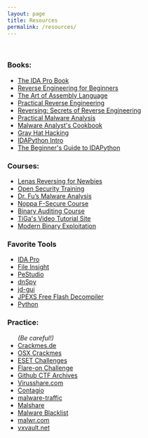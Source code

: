 ```yaml
---
layout: page
title: Resources
permalink: /resources/
---
```


<div class="text-left">
</br>
<h3 id="books">
Books:</h3>
<ul>
<li><a href="http://amzn.com/1593272898" target="_blank">The IDA Pro Book</a></li>
<li><a href="http://beginners.re/" target="_blank">Reverse Engineering for Beginners</a></li>
<li><a href="http://amzn.com/1593272073" target="_blank">The Art of Assembly Language</a></li>
<li><a href="http://amzn.com/B00IA22R2Y" target="_blank">Practical Reverse Engineering</a></li>
<li><a href="http://amzn.com/B007032XZK" target="_blank">Reversing: Secrets of Reverse Engineering</a></li>
<li><a href="http://amzn.com/1593272901" target="_blank">Practical Malware Analysis</a></li>
<li><a href="http://amzn.com/B0047DWCMA" target="_blank">Malware Analyst's Cookbook</a></li>
<li><a href="http://amzn.com/0071832386" target="_blank">Gray Hat Hacking</a></li>
<li><a href="http://www.offensivecomputing.net/papers/IDAPythonIntro.pdf" target="_blank">IDAPython Intro</a></li>
<li><a href="https://leanpub.com/IDAPython-Book" target="_blank">The Beginner's Guide to IDAPython</a></li>
</ul>
<h3 id="courses">
Courses:</h3>
<ul>
<li><a href="https://tuts4you.com/download.php?list.17" target="_blank">Lenas Reversing for Newbies</a></li>
<li><a href="http://opensecuritytraining.info/Training.html%20target=" target="_blank">Open Security Training</a></li>
<li><a href="http://fumalwareanalysis.blogspot.sg/p/malware-analysis-tutorials-reverse.html?m=1" target="_blank">Dr. Fu’s Malware Analysis</a></li>
<li><a href="https://noppa.aalto.fi/noppa/kurssi/t-110.6220/luennot" target="_blank">Noppa F-Secure Course</a></li>
<li><a href="http://www.binary-auditing.com/" target="_blank">Binary Auditing Course</a></li>
<li><a href="http://www.woodmann.com/TiGa/" target="_blank">TiGa's Video Tutorial Site</a></li>
<li><a href="http://security.cs.rpi.edu/courses/binexp-spring2015/" target="_blank">Modern Binary Exploitation</a></li>
</ul>
<h3 id="tools">
Favorite Tools</h3>
<ul>
<li><a href="https://www.hex-rays.com/products/ida/index.shtml" target="_blank">IDA Pro</a></li>
<li><a href="http://www.mcafee.com/us/downloads/free-tools/fileinsight.aspx" target="_blank">File Insight</a></li>
<li><a href="http://www.winitor.com/" target="_blank">PeStudio</a></li>
<li><a href="https://github.com/0xd4d/dnSpy" target="_blank">dnSpy</a></li>
<li><a href="http://jd.benow.ca/" target="_blank">jd-gui</a></li>
<li><a href="https://www.free-decompiler.com/flash/" target="_blank">JPEXS Free Flash Decompiler</a></li>
<li><a href="https://www.python.org" target="_blank">Python</a></li>
</ul>
<h3>
Practice:</h3>
<ul>
<i>(Be careful!)</i>
<li><a href="http://www.crackmes.de/" target="_blank">Crackmes.de</a></li>
<li><a href="https://reverse.put.as/crackmes/" target="_blank">OSX Crackmes</a></li>
<li><a href="http://www.joineset.com/jobs-analyst.html" target="_blank">ESET Challenges</a></li>
<li><a href="http://flare-on.com/" target="_blank">Flare-on Challenge</a></li>
<li><a href="http://github.com/ctfs/" target="_blank">Github CTF Archives</a></li>
<li><a href="http://virusshare.com/" target="_blank">Virusshare.com</a></li>
<li><a href="http://contagiodump.blogspot.com/" target="_blank">Contagio</a></li>
<li><a href="https://malware-traffic.com/" target="_blank">malware-traffic</a></li>
<li><a href="http://malshare.com/" target="_blank">Malshare</a></li>
<li><a href="http://www.malwareblacklist.com/showMDL.php" target="_blank">Malware Blacklist</a></li>
<li><a href="https://malwr.com/" target="_blank">malwr.com</a></li>
<li><a href="http://vxvault.net/" target="_blank">vxvault.net</a></li>
</ul>
</div>
